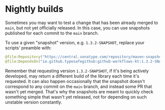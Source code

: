 # Nightly builds

Sometimes you may want to test a change that has been already merged to `main`, but not yet officially released. In this
case, you can use snapshots published for each commit to the `main` branch.

To use a given "snapshot" version, e.g. `1.3.2-SNAPSHOT`, replace your scripts' preamble with:

```kotlin
@file:Repository("https://central.sonatype.com/repository/maven-snapshots/")
@file:DependsOn("io.github.typesafegithub:github-workflows-kt:1.3.2-SNAPSHOT")
```

Remember that requesting version `1.3.2-SNAPSHOT`, if it's being actively developed, may return a different build of the
library each time it's requested. It can also happen occasionally that the snapshot doesn't correspond to any commit on
the `main` branch, and instead some PR that wasn't yet merged. That's why the snapshots are meant to quickly check
something simple that wasn't yet released, not for depending on such unstable version constantly.
